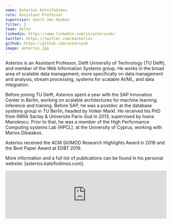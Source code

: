 ```yaml
---
name: Asterios Katsifodimos
role: Assistant Professor
supervisor: Geert-Jan Houben
filter: 3
team: delta
linkedin: https://www.linkedin.com/in/asteriosk/
twitter: https://twitter.com/kasterios
github: https://github.com/asteriosk
image: asterios.jpg
---
```


Asterios is an Assistant Professor, Delft University of Technology (TU Delft), and member of the Web Information Systems group. He works in the broad area of scalable data management; more specifically on data management and analysis, stream processing, systems for scalable AI/ML, and data integration.

Before joining TU Delft, Asterios spent a year with the SAP Innovation Center in Berlin, working on scalable architectures for machine learning inference and training. Before SAP, he was a postdoc at the database systems group in TU Berlin, headed by Volker Markl. He received his PhD from INRIA Saclay & Universite Paris-Sud in 2013, supervised by Ioana Manolescu. Prior to that, he was a member of the High Performance Computing systems Lab (HPCL), at the University of Cyprus, working with Marios Dikaiakos.

Asterios received the ACM SIGMOD Research Highlights Award in 2016 and the  Best Paper Award at EDBT 2019.

More information and a full list of publications can be found in his personal website: [asterios.katsifodimos.com].

<style>iframe {width: 100%;  border: none;}</style><script src="https://d1rkab7tlqy5f1.cloudfront.net/Admin/pure-converter/js/iframeResizer.min.js"></script><iframe src="https://purexml.ewi.tudelft.nl/direct/tu/person/0eaea4e6-3dd3-42ee-9c39-b22dbfae6262" scrolling="no"></iframe><script>iFrameResize()</script>